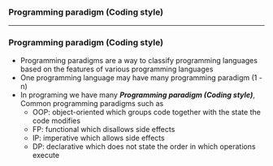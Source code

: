 ### Programming paradigm (Coding style)

--------------

### Programming paradigm (Coding style)
  - Programming paradigms are a way to classify programming languages based on the features of various programming languages
  - One programming language may have many programming paradigm (1 - n)
  - In programing we have many ***Programming paradigm (Coding style)***, Common programming paradigms such as
    - OOP: object-oriented which groups code together with the state the code modifies
    - FP: functional which disallows side effects
    - IP: imperative which allows side effects
    - DP: declarative which does not state the order in which operations execute
